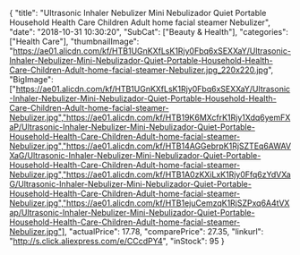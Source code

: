 {
	"title": "Ultrasonic Inhaler Nebulizer Mini Nebulizador Quiet Portable Household Health Care Children Adult home facial steamer Nebulizer",
	"date": "2018-10-31 10:30:20",
	"SubCat": ["Beauty & Health"],
	"categories": ["Health Care"],
	"thumbnailImage": "https://ae01.alicdn.com/kf/HTB1UGnKXfLsK1Rjy0Fbq6xSEXXaY/Ultrasonic-Inhaler-Nebulizer-Mini-Nebulizador-Quiet-Portable-Household-Health-Care-Children-Adult-home-facial-steamer-Nebulizer.jpg_220x220.jpg",
	"BigImage": ["https://ae01.alicdn.com/kf/HTB1UGnKXfLsK1Rjy0Fbq6xSEXXaY/Ultrasonic-Inhaler-Nebulizer-Mini-Nebulizador-Quiet-Portable-Household-Health-Care-Children-Adult-home-facial-steamer-Nebulizer.jpg","https://ae01.alicdn.com/kf/HTB19K6MXcfrK1Rjy1Xdq6yemFXaP/Ultrasonic-Inhaler-Nebulizer-Mini-Nebulizador-Quiet-Portable-Household-Health-Care-Children-Adult-home-facial-steamer-Nebulizer.jpg","https://ae01.alicdn.com/kf/HTB14AGGebrpK1RjSZTEq6AWAVXaG/Ultrasonic-Inhaler-Nebulizer-Mini-Nebulizador-Quiet-Portable-Household-Health-Care-Children-Adult-home-facial-steamer-Nebulizer.jpg","https://ae01.alicdn.com/kf/HTB1A0zKXiLxK1Rjy0Ffq6zYdVXaG/Ultrasonic-Inhaler-Nebulizer-Mini-Nebulizador-Quiet-Portable-Household-Health-Care-Children-Adult-home-facial-steamer-Nebulizer.jpg","https://ae01.alicdn.com/kf/HTB1ejuCemzqK1RjSZPxq6A4tVXap/Ultrasonic-Inhaler-Nebulizer-Mini-Nebulizador-Quiet-Portable-Household-Health-Care-Children-Adult-home-facial-steamer-Nebulizer.jpg"],
	"actualPrice": 17.78,
	"comparePrice": 27.35,
	"linkurl": "http://s.click.aliexpress.com/e/CCcdPY4",
	"inStock": 95
}
